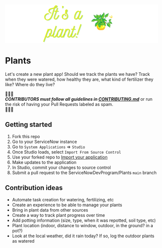 ![Graphic of the words "It's a plant!" to the left of an image of a potted plant.](/images/Itsaplant.png)

# Plants

Let's create a new plant app! Should we track the plants we have? Track when they were watered, how healthy they are, what kind of fertilizer they like? Where do they live?

🔔🔔🔔<br>
**_CONTRIBUTORS must follow all guidelines in [CONTRIBUTING.md](CONTRIBUTING.md)_** or run the risk of having your Pull Requests labeled as spam.<br>
🔔🔔🔔

## Getting started

1. Fork this repo
2. Go to your ServiceNow instance
3. Go to `System Applications` => `Studio`
4. Once Studio loads, select `Import From Source Control`
5. Use your forked repo to [Import your application](https://developer.servicenow.com/dev.do#!/learn/learning-plans/vancouver/new_to_servicenow/app_store_learnv2_devenvironment_vancouver_importing_an_application_from_source_control)
6. Make updates to the application
7. In Studio, commit your changes to source control
8. Submit a pull request to the ServiceNowDevProgram/Plants
   `main` branch

## Contribution ideas

- Automate task creation for watering, fertilizing, etc
- Create an experience to be able to manage your plants
- Bring in plant data from other sources
- Create a way to track plant progress over time
- Add potting information (size, type, when it was repotted, soil type, etc)
- Plant location (indoor, distance to window, outdoor, in the ground? in a pot?)
- Look at the local weather, did it rain today? If so, log the outdoor plants as watered
